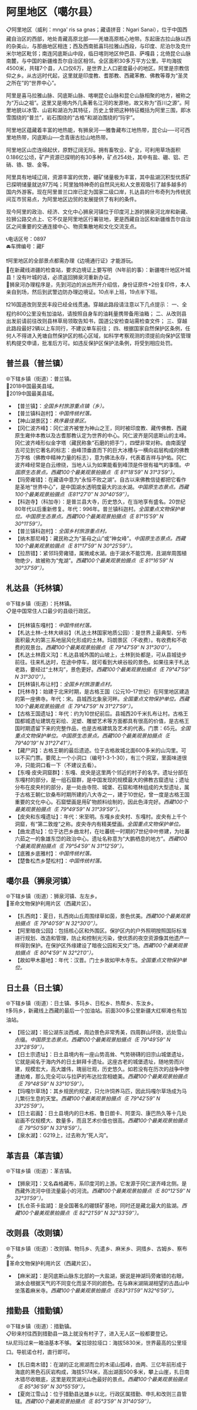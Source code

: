# 阿里地区（噶尔县）  
📋阿里地区（威利：mnga' ris sa gnas；藏语拼音：Ngari Sanai），位于中国西藏自治区的西部，地处青藏高原北部——羌塘高原核心地带。东起唐古拉山脉以西的杂美山，与那曲地区相连；西及西南抵喜玛拉雅山西段，与印度、尼泊尔及克什米尔地区毗邻；南连冈底斯山中段，临日喀则地区仲巴县、萨嘎县；北倚昆仑山脉南麓，与中国的新疆维吾尔自治区相邻。全区面积30多万平方公里。平均海拔4500米，共辖7个县，人口仅6万，是世界上人口密度最小的地区。阿里是宗教信仰之乡。从古远时代起，这里就是印度教、耆那教、西藏苯教、佛教等尊为“圣灵之所在”的“世界中心”。
  
阿里是喜马拉雅山脉、冈底斯山脉、喀喇昆仑山脉和昆仑山脉相聚的地方，被称之为“万山之祖”。这里又是境内外几条著名江河的发源地，故又称为“百川之源”。阿里地貌以冰雪、山岩和湖泊为其特征，历史上曾把这种特征概括为阿里三围，即冰雪围绕的“普兰”，岩石围绕的“古格”和湖泊围绕的“玛宇”。
  
阿里地区蕴藏着丰富的地热能，有狮泉河──雅鲁藏布江地热带，昆仑山──可可西里地热带，冈底斯山──念青唐古拉山地热带。
  
阿里地区山峦连绵起伏，原野辽阔无际。拥有畜牧业、矿业，可利用草场面积0.186亿公顷，矿产资源已探明的有30多种，矿点254处，其中有盐、硼、铝、芒硝、铬、银、金等。
  
阿里具有地域辽阔，资源丰富的优势，硼矿储量极为丰富，其中盐湖沉积型优质矿已探明储量就达97万吨；阿里独特神奇的自然风光和人文景观吸引了越多越多的国内外游客。现在阿里普兰口岸已定为国家二级口岸，扎达县的什布奇列为传统民间互市贸易点，为阿里地区边贸的发展提供了有利的条件。
  
现今阿里的政治、经济、文化中心狮泉河镇位于印度河上游的狮泉河北岸和新藏、拉狮公路交点上、它不仅是阿里地区行署驻地，更是西藏自治区和新疆维吾尔自治区之间重要的交通连接中心、物资集散地和文化交流支点。

📞电话区号：0897  
🚘车牌编号：藏F  

❗阿里地区的全部景点都需办理《边境通行证》才能游玩。   
🔸在新藏线进疆的检查站，要求边境证上要写明（N年前的事）：新疆喀什地区叶城县！没有叶城的话，必须返回狮泉河重新办证。  
🔸狮泉河办理程序是，先到河边的派出所开介绍信，身份证原件+2份复印件，本人亲自到场，然后到武警边防办理边境证。10点半上班，19点半下班。  
  
❗216国道改则至民丰段已经全线贯通。穿越此路段请注意以下几点提示：
一、全程约800公里没有加油站，请按照自身车的油耗量携带备用油箱；
二、从改则县出发前请前往改则县林草局领取告知书，国道公安检查站需检查文件；
三、穿越此路段最好2辆以上车同行，不建议单车前往；
四、根据国家自然保护区条例，任何人不得进入羌塘自然保护区的核心区域，如科学考察观测的须提前向保护区管理机构提交申请，批准后方可。如违反保护区保护法条例，将受到相应处罚。

## 普兰县（普兰镇）  
🌐下辖乡镇（街道）：普兰镇。  
🏅2018中国最美县域。   
🏅2019中国最美县域。   
  
* 【普兰镇】：*全国乡村旅游重点镇（乡）。*  
* 【普兰镇科迦村】：*中国传统村落。*  
* 【神山湖景区】：*秩序最佳景区。*  
* 【冈仁波齐峰】：冈仁波齐被誉为神山之王，同时被印度教、藏传佛教、西藏原生雍仲本教以及古耆那教认定为世界的中心。冈仁波齐是冈底斯山的主峰。冈仁波齐峰形似金字塔（藏民称象“石磨的把手”），四壁非常对称。由南面望去可见到它著名的标志：由峰顶垂直而下的巨大冰槽与一横向岩层构成的佛教万字格（佛教中精神力量的标志），意为佛法永存，代表着吉祥与护佑。冈仁波齐峰经常是白云缭绕，当地人认为如果能看到峰顶是件很有福气的事情。*中国原生态景点。西藏100个最美观景拍摄点（E 81°18′59″ N 31°3′59″）。*  
* 【玛旁雍错】：在藏语中意为“永恒不败之湖”。自古以来佛教信徒都把它看作是圣地“世界中心”，是中国湖水透明度最大的淡水湖。*中国原生态景点。西藏100个最美观景拍摄点（E81°27′0″ N 30°40′59″）。*  
* 【科迦寺】（科加寺）：是普兰县大寺，历史悠久，在当地享有盛名。20世纪80年代以后重新修复。年代：996年。普兰镇科迦村。*全国重点文物保护单位。中国原生态景点。西藏100个最美观景拍摄点（E 81°15′59″ N 30°11′59″）。*  
* 【普兰镇科迦村】：*全国乡村旅游重点村。*  
* 【纳木那尼峰】：藏民称之为“圣母之山”或“神女峰”。*中国原生态景点。西藏100个最美观景拍摄点（E 81°17′59″ N 30°25′59″）。*  
* 【拉昂错】：紧邻玛旁雍错，属微咸水湖。由于湖水不能饮用，且湖岸周围植物绝少，故被称为“鬼湖”。*西藏100个最美观景拍摄点（E 81°16′59″ N 30°37′59″）。*  

## 札达县（托林镇）  
🌐下辖乡镇（街道）：托林镇。  
📋是中国常住人口最少的县级行政区。   
  
* 【托林镇东嘎村】：*中国传统村落。*    
* 【札达土林–土林大峡谷】（札达土林国家地质公园）：是世界上最典型、分布面积最大的第三系地层风化形成的土林。玛朗景区（不收费）。有收费和不收费的观景台。*西藏100个最美观景拍摄点（E 79°47′59″ N 31°30′0″）。*  
* 【札达土林霞义沟】：札达县城外围的山坡上，土林到处都是，可从县城徒步前往。往来札达时，在途中停车，就可看到大峡谷般的景色。如果往来于札达老路，要经过“土林沟”，景色更好。*西藏100个最美观景拍摄点（E 79°47′59″ N 31°30′0″）。*  
* 【托林镇扎布让村】：*全国乡村旅游重点村。*  
* 【托林寺】：始建于北宋时期，是古格王国（公元10–17世纪）在阿里地区建造的第一座佛寺。年代：宋。县城西北象泉河畔。*全国重点文物保护单位。西藏100个最美观景拍摄点（E 79°47′59″ N 31°27′59″）。*  
* 【古格王国遗址】：年代：约为10世纪前后。县城西20千米扎布让村。古格王国都城遗址建筑在彩绘、泥塑、雕塑艺术等方面都具有很高的价值，是古格王国时期遗留下来的完整作品，也是古格建筑及艺术的代表。门票：65元。*全国重点文物保护单位。中国原生态景点。西藏100个最美观景拍摄点（E 79°40′19″ N 31°27′41″）。*   
* 【藏尸洞】：古格王朝的最后遗迹。位于古格故城北面600多米的山沟里。可以不买门票。要爬上一个小洞口（编号1-3-1-30），有三个洞室，里面味道很冲，只能洞口看一下（不建议去看）。
* 【东嘎·皮央洞窟群】：东嘎、皮央是这里两个邻近的村子的名字。遗址分部在东嘎村的部分，是一组石窟群，是中国发现的规模最大的佛教古窟遗址；遗址分布在皮央村的部分，是一处由寺院、城堡、石窟和塔林组成的大型遗址，属于古格王朝仁钦桑布时期所建的八大寺之一，建于10世纪，曾一度是古格王国重要的文化中心。石窟壁画是用矿物颜料绘制的，因此色泽完好。*西藏100个最美观景拍摄点（E 79°49′59″ N 31°39′59″）。*  
* 【皮央和东嘎遗址】：年代：宋至明。东嘎乡皮央村、东嘎村。皮央有上千个洞窟，有“第二敦煌”之称。皮央寺内有精美壁画。*全国重点文物保护单位。*   
* 【曲龙遗址】：位于达巴乡曲龙村，在吐蕃统一时期的7世纪中叶修建，为吐蕃六茹之一的象雄东岱的政治中心。遗址名称意为“大鹏栖息的地方”。*西藏100个最美观景拍摄点（E 79°54′59″ N 31°12′59″）。*      
* 【底雅乡底雅村】：*中国传统村落。*    
* 【楚鲁松杰乡楚松村】：*中国传统村落。*    
  
## 噶尔县（狮泉河镇）  
🌐下辖乡镇（街道）：狮泉河镇、左左乡。  
🚩革命文物保护利用片区（西藏片区）。   
  
* 【扎西岗】：夏日，扎西岗山丘周围绿草如茵，景色优美。*西藏100个最美观景拍摄点（E 79°40′59″ N 32°30′0″）。*  
* 【阿里暗夜公园】：包括核心区和外围区。保护区内的户外照明按照国际标准进行规划、改造和管理，防止和控制光污染，使优质的夜空资源像其他遗产一样得到保护。在保护区外缘建设了暗夜公园和天文广场。*西藏100个最美观景拍摄点（E 80°4′59″ N 32°21′0″）。*   
* 【故如甲木墓地】：年代：汉晋。门士乡故如甲木寺东。*全国重点文物保护单位。*   

## 日土县（日土镇）  
🌐下辖乡镇（街道）：日土镇、多玛乡、日松乡、热帮乡、东汝乡。  
❗多玛乡，新藏线上西藏的最后一个加油站。前面300多公里新疆大红柳滩也有加油站。   
  
* 【班公湖】：班公湖东淡西咸，周边景色非常秀美，四周群山环绕，远处雪山点缀。*中国原生态景点。西藏100个最美观景拍摄点（E 79°49′59″ N 33°28′59″）。*  
* 【日土宗遗址】：日土县境内有一座山势高耸、气势磅礴的旧宗山城堡遗址，它就是闻名于海内外的日土鲜拜卡遗址。这座古老的城堡遗址，随地势而兴建，规模宏大，高大雄伟，瑰丽壮观，历史悠久。如若没有在历次的战争中惨遭劫难，那么完全可以与拉萨的布达拉宫相媲美。*西藏100个最美观景拍摄点（E 79°48′59″ N 33°10′59″）。*  
* 【玛嘎尔草场】：其乡规民约规定，只允许饲养马匹，因此玛嘎尔草场成为马儿繁衍生息的天堂。*西藏100个最美观景拍摄点（E 79°42′59″ N 33°25′59″）。*  
* 【日土岩画】：日土县境内的日木栋、鲁日朗卡、阿垄沟、康巴热久等十几处岩画不仅规模大、数量多，而且艺术价值也很高。*西藏100个最美观景拍摄点（E 79°50′59″ N 33°8′59″）。*  
* 【泉水湖】：G219上，过去称为“死人沟”。   
  
## 革吉县（革吉镇）  
🌐下辖乡镇（街道）：革吉镇。  
  
* 【狮泉河】：又名森格藏布，系印度河的上游。它发源于冈仁波齐峰北侧。是西藏外流河中径流量最小的河流。*西藏100个最美观景拍摄点（E 80°12′59″ N 32°31′59″）。*  
* 【扎仓茶卡盐湖】：是全国著名的硼镁矿基地，同时还是藏北最大的盐湖。*西藏100个最美观景拍摄点（E 82°21′59″ N 32°33′59″）。*   

## 改则县（改则镇）  
🌐下辖乡镇（街道）：改则镇、物玛乡、先遣乡、麻米乡、洞措乡、古姆乡、察布乡。  
🚩革命文物保护利用片区（西藏片区）。   
  
* 【麻米湖】：是冈底斯山脉东北部的一大盐湖，据说是神湖玛旁雍错的右眼，湖水会根据天气的不同变化而呈不同的颜色。在与麻米湖隔湖相望的古昌山中坐落着麻米寺。*西藏100个最美观景拍摄点（E83°31′59″ N32°6′59″）。*    
  
## 措勤县（措勤镇）  
🌐下辖乡镇（街道）：措勤镇。  
📋砂来村往西到措勤县一路上就没有村子了，进入无人区一般都要登记。  
❗从尼玛过来一箱油基本不够。
🛣️拉琼拉垭口：海拔5830米，世界最高的公里垭口。导航诺仓村，直行即可。
  
* 【扎日南木错】：在湖的正北濒湖而立的木诺山孤峰，由两、三亿年前形成于海底的黑色石灰岩构成，海拔5174米，高出湖面500多米，攀上山崖，扎日南木错尽收眼底，这里是观赏湖光山色最好的景点。*西藏100个最美观景拍摄点（E 85°36′59″ N 30°55′59″）。*  
* 【夏岗江雪山】：位于措勤县达雄乡以北，行政区属措勤、申扎和改则三县管辖。*西藏100个最美观景拍摄点（E 85°3′59″ N 31°40′59″）。*  